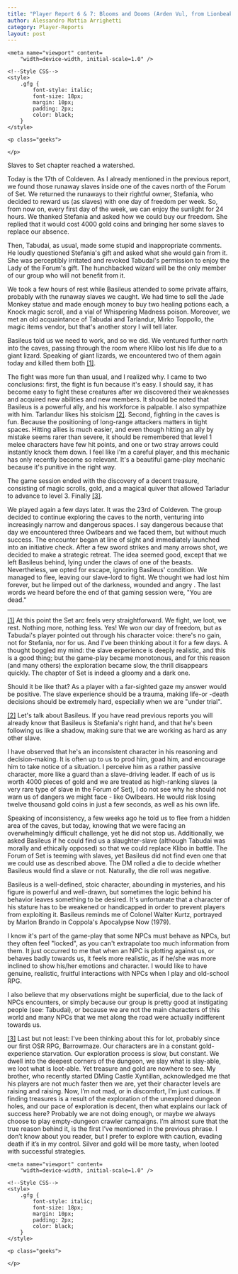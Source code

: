 ```yaml
---
title: "Player Report 6 & 7: Blooms and Dooms (Arden Vul, from Lionbeak Campaign)"
author: Alessandro Mattia Arrighetti
category: Player-Reports
layout: post
---
```

<html lang="en">
  
<head>
    <meta charset="UTF-8" />
    <meta http-equiv="X-UA-Compatible" content="IE=edge" />
  
    <meta name="viewport" content=
        "width=device-width, initial-scale=1.0" />
  
    <!--Style CSS-->
    <style>
        .gfg {
            font-style: italic;
            font-size: 18px;
            margin: 10px;
            padding: 2px;
            color: black;
        }
    </style>
</head>
  
<body>
    <p class="gfg">
    </p>
  
    <p class="geeks">
    
    </p>
</body>
  
</html>

Slaves to Set chapter reached a watershed.

Today is the 17th of Coldeven. As I already mentioned in the previous report, we found those runaway slaves inside one of the caves north of the Forum of Set. We returned the runaways to their rightful owner, Stefania, who decided to reward us (as slaves) with one day of freedom per week. So, from now on, every first day of the week, we can enjoy the sunlight for 24 hours. We thanked Stefania and asked how we could buy our freedom. She replied that it would cost 4000 gold coins and bringing her some slaves to replace our absence. 

Then, Tabudai, as usual, made some stupid and inappropriate comments. He loudly questioned Stefania's gift and asked what she would gain from it. She was perceptibly irritated and revoked Tabudai's permission to enjoy the Lady of the Forum's gift. The hunchbacked wizard will be the only member of our group who will not benefit from it.

We took a few hours of rest while Basileus attended to some private affairs, probably with the runaway slaves we caught. We had time to sell the Jade Monkey statue and made enough money to buy two healing potions each, a Knock magic scroll, and a vial of Whispering Madness poison. Moreover, we met an old acquaintance of Tabudai and Tarlandur, Mirko Toppollo, the magic items vendor, but that's another story I will tell later.

Basileus told us we need to work, and so we did. We ventured further north into the caves, passing through the room where Klibo lost his life due to a giant lizard. Speaking of giant lizards, we encountered two of them again today and killed them both <a name="nf1"><sup>[[1]](#fn1)</sup><a>. 

The fight was more fun than usual, and I realized why. I came to two conclusions: first, the fight is fun because it's easy. I should say, it has become easy to fight these creatures after we discovered their weaknesses and acquired new abilities and new members. It should be noted that Basileus is a powerful ally, and his workforce is palpable. I also sympathize with him. Tarlandur likes his stoicism <a name="nf2"><sup>[[2]](#fn2)</sup><a>. Second, fighting in the caves is fun. Because the positioning of long-range attackers matters in tight spaces. Hitting allies is much easier, and even though hitting an ally by mistake seems rarer than severe, it should be remembered that level 1 melee characters have few hit points, and one or two stray arrows could instantly knock them down. I feel like I'm a careful player, and this mechanic has only recently become so relevant. It's a beautiful game-play mechanic because it's punitive in the right way.

The game session ended with the discovery of a decent treasure, consisting of magic scrolls, gold, and a magical quiver that allowed Tarladur to advance to level 3. Finally <a name="nf3"><sup>[[3]](#fn3)</sup><a>.
  
We played again a few days later. It was the 23rd of Coldeven. The group decided to continue exploring the caves to the north, venturing into increasingly narrow and dangerous spaces. I say dangerous because that day we encountered three Owlbears and we faced them, but without much success. The encounter began at line of sight and immediately launched into an initiative check. After a few sword strikes and many arrows shot, we decided to make a strategic retreat. The idea seemed good, except that we left Basileus behind, lying under the claws of one of the beasts. Nevertheless, we opted for escape, ignoring Basileus' condition. We managed to flee, leaving our slave-lord to fight. We thought we had lost him forever, but he limped out of the darkness, wounded and angry . The last words we heard before the end of that gaming session were, "You are dead."  

---

<a name="fn1">[[1]](#nf1)</a> At this point the Set arc feels very straightforward. We fight, we loot, we rest. Nothing more, nothing less. Yes! We won our day of freedom, but as Tabudai's player pointed out through his character voice: there's no gain, not for Stefania, nor for us. And I've been thinking about it for a few days. A thought boggled my mind: the slave experience is deeply realistic, and this is a good thing; but the game-play became monotonous, and for this reason (and many others) the exploration became slow, the thrill disappears quickly. The chapter of Set is indeed a gloomy and a dark one. 

Should it be like that? As a player with a far-sighted gaze my answer would be positive. The slave experience should be a trauma, making life-or -death decisions should be extremely hard, especially when we are "under trial". 

<a name="fn2">[[2]](#nf2)</a> Let's talk about Basileus. If you have read previous reports you will already know that Basileus is Stefania's right hand, and that he's been following us like a shadow, making sure that we are working as hard as any other slave.

I have observed that he's an inconsistent character in his reasoning and decision-making. It is often up to us to prod him, goad him, and encourage him to take notice of a situation. I perceive him as a rather passive character, more like a guard than a slave-driving leader. If each of us is worth 4000 pieces of gold and we are treated as high-ranking slaves (a very rare type of slave in the Forum of Set), I do not see why he should not warn us of dangers we might face - like Owlbears. He would risk losing twelve thousand gold coins in just a few seconds, as well as his own life.

Speaking of inconsistency, a few weeks ago he told us to flee from a hidden area of the caves, but today, knowing that we were facing an overwhelmingly difficult challenge, yet he did not stop us. Additionally, we asked Basileus if he could find us a slaughter-slave (although Tabudai was morally and ethically opposed) so that we could replace Klibo in battle. The Forum of Set is teeming with slaves, yet Basileus did not find even one that we could use as described above. The DM rolled a die to decide whether Basileus would find a slave or not. Naturally, the die roll was negative.

Basileus is a well-defined, stoic character, abounding in mysteries, and his figure is powerful and well-drawn, but sometimes the logic behind his behavior leaves something to be desired. It's unfortunate that a character of his stature has to be weakened or handicapped in order to prevent players from exploiting it. Basileus reminds me of Colonel Walter Kurtz, portrayed by Marlon Brando in Coppola's Apocalypse Now (1979). 

I know it's part of the game-play that some NPCs must behave as NPCs, but they often feel "locked", as you can't extrapolate too much information from them. It just occurred to me that when an NPC is plotting against us, or behaves badly towards us, it feels more realistic, as if he/she was more inclined to show his/her emotions and character. I would like to have genuine, realistic, fruitful interactions with NPCs when I play and old-school RPG. 

I also believe that my observations might be superficial, due to the lack of NPCs encounters, or simply because our group is pretty good at instigating people (see: Tabudai), or because we are not the main characters of this world and many NPCs that we met along the road were actually indifferent towards us. 

<a name="fn3">[[3]](#nf3)</a> Last but not least: I've been thinking about this for lot, probably since our first OSR RPG, Barrowmaze. Our characters are in a constant gold-experience starvation. Our exploration process is slow, but constant. We dwell into the deepest corners of the dungeon, we slay what is slay-able, we loot what is loot-able. Yet treasure and gold are nowhere to see. My brother, who recently started DMing Castle Xyntillan, acknowledged me that his players are not much faster then we are, yet their character levels are raising and raising. Now, I’m not mad, or in discomfort, I’m just curious. If finding treasures is a result of the exploration of the unexplored dungeon holes, and our pace of exploration is decent, then what explains our lack of success here?
Probably we are not doing enough, or maybe we always choose to play empty-dungeon crawler campaigns. I’m almost sure that the true reason behind it, is the first I’ve mentioned in the previous phrase. 
I don’t know about you reader, but I prefer to explore with caution, evading death if it’s in my control. Silver and gold will be more tasty, when looted with successful strategies. 
 

 



<html lang="en">
  
<head>
    <meta charset="UTF-8" />
    <meta http-equiv="X-UA-Compatible" content="IE=edge" />
  
    <meta name="viewport" content=
        "width=device-width, initial-scale=1.0" />
  
    <!--Style CSS-->
    <style>
        .gfg {
            font-style: italic;
            font-size: 18px;
            margin: 10px;
            padding: 2px;
            color: black;
        }
    </style>
</head>
  
<body>
    <p class="gfg">
     </p>
  
    <p class="geeks">
    
    </p>
</body>
  
</html>
